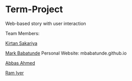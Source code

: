 # Term-Project
Web-based story with user interaction 

Team Members: 

[Kirtan Sakariya](https://github.com/kirtansakariya)

[Mark Babatunde](https://github.com/mbabatunde) Personal Website: mbabatunde.github.io

[Abbas Ahmed](https://github.com/abbasahmed)

[Ram Iyer](https://github.com/ramiyer1998)
